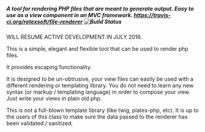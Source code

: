 ##### A tool for rendering PHP files that are meant to generate output. Easy to use as a view component in an MVC framework. https://travis-ci.org/rotexsoft/file-renderer ![Build Status](https://travis-ci.org/rotexsoft/file-renderer.svg?branch=master)

WILL RESUME ACTIVE DEVELOPMENT IN JULY 2016.

This is a simple, elegant and flexible tool that can be used to render php files.

It provides escaping functionality.

It is designed to be un-obtrusive, your view files can easily be used with a different rendering or templating library.
You do not need to learn any new syntax (or markup / templating language) in order to compose your view. Just write your views in plain old php.

This is not a full-blown template library (like twig, plates-php, etc).
It is up to the users of this class to make sure the data passed to the renderer has been validated / sanitized.
